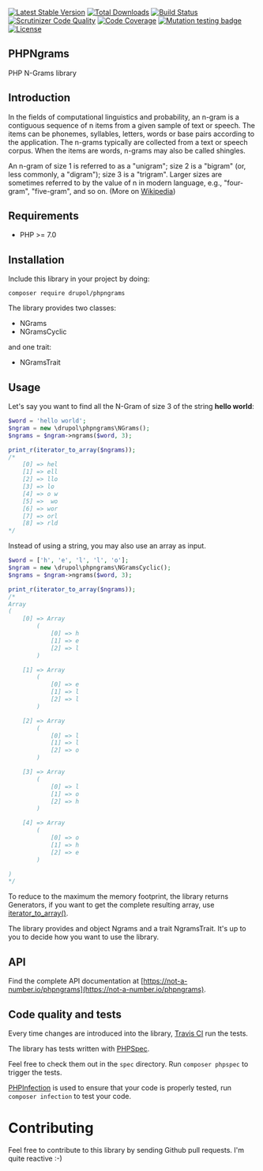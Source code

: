 [![Latest Stable Version](https://poser.pugx.org/drupol/phpngrams/v/stable)](https://packagist.org/packages/drupol/phpngrams)
 [![Total Downloads](https://poser.pugx.org/drupol/phpngrams/downloads)](https://packagist.org/packages/drupol/phpngrams)
 [![Build Status](https://travis-ci.org/drupol/phpngrams.svg?branch=master)](https://travis-ci.org/drupol/phpngrams)
 [![Scrutinizer Code Quality](https://scrutinizer-ci.com/g/drupol/phpngrams/badges/quality-score.png?b=master)](https://scrutinizer-ci.com/g/drupol/phpngrams/?branch=master)
 [![Code Coverage](https://scrutinizer-ci.com/g/drupol/phpngrams/badges/coverage.png?b=master)](https://scrutinizer-ci.com/g/drupol/phpngrams/?branch=master)
 [![Mutation testing badge](https://badge.stryker-mutator.io/github.com/drupol/phpngrams/master)](https://stryker-mutator.github.io)
 [![License](https://poser.pugx.org/drupol/phpngrams/license)](https://packagist.org/packages/drupol/phpngrams)

## PHPNgrams

PHP N-Grams library

## Introduction

In the fields of computational linguistics and probability, an n-gram is a contiguous sequence of n items from a given sample of text or speech. The items can be phonemes, syllables, letters, words or base pairs according to the application. The n-grams typically are collected from a text or speech corpus. When the items are words, n-grams may also be called shingles.

An n-gram of size 1 is referred to as a "unigram"; size 2 is a "bigram" (or, less commonly, a "digram"); size 3 is a "trigram". Larger sizes are sometimes referred to by the value of n in modern language, e.g., "four-gram", "five-gram", and so on. (More on [Wikipedia](https://en.wikipedia.org/wiki/N-gram))

## Requirements

* PHP >= 7.0

## Installation

Include this library in your project by doing:

`composer require drupol/phpngrams`

The library provides two classes:

* NGrams
* NGramsCyclic

and one trait:

* NGramsTrait

## Usage

Let's say you want to find all the N-Gram of size 3 of the string **hello world**:

```php
$word = 'hello world';
$ngram = new \drupol\phpngrams\NGrams();
$ngrams = $ngram->ngrams($word, 3);

print_r(iterator_to_array($ngrams));
/*
    [0] => hel
    [1] => ell
    [2] => llo
    [3] => lo
    [4] => o w
    [5] =>  wo
    [6] => wor
    [7] => orl
    [8] => rld
*/
```

Instead of using a string, you may also use an array as input.

```php
$word = ['h', 'e', 'l', 'l', 'o'];
$ngram = new \drupol\phpngrams\NGramsCyclic();
$ngrams = $ngram->ngrams($word, 3);

print_r(iterator_to_array($ngrams));
/*
Array
(
    [0] => Array
        (
            [0] => h
            [1] => e
            [2] => l
        )

    [1] => Array
        (
            [0] => e
            [1] => l
            [2] => l
        )

    [2] => Array
        (
            [0] => l
            [1] => l
            [2] => o
        )

    [3] => Array
        (
            [0] => l
            [1] => o
            [2] => h
        )

    [4] => Array
        (
            [0] => o
            [1] => h
            [2] => e
        )

)
*/
```

To reduce to the maximum the memory footprint, the library returns Generators, if you want to get the complete resulting array, use [iterator_to_array()](https://secure.php.net/manual/en/function.iterator-to-array.php).

The library provides and object Ngrams and a trait NgramsTrait.
It's up to you to decide how you want to use the library.

## API

Find the complete API documentation at [https://not-a-number.io/phpngrams](https://not-a-number.io/phpngrams).

## Code quality and tests

Every time changes are introduced into the library, [Travis CI](https://travis-ci.org/drupol/phpngrams/builds) run the tests.

The library has tests written with [PHPSpec](http://www.phpspec.net/).

Feel free to check them out in the `spec` directory. Run `composer phpspec` to trigger the tests.

[PHPInfection](https://github.com/infection/infection) is used to ensure that your code is properly tested, run `composer infection` to test your code.

# Contributing

Feel free to contribute to this library by sending Github pull requests. I'm quite reactive :-)
